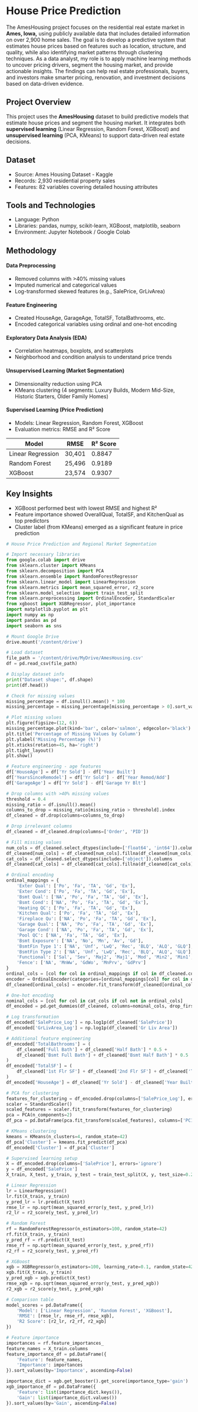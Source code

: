 # House Price Prediction
The AmesHousing project focuses on the residential real estate market in **Ames, Iowa,** using publicly available data that includes detailed information on over 2,900 home sales. The goal is to develop a predictive system that estimates house prices based on features such as location, structure, and quality, while also identifying market patterns through clustering techniques. As a data analyst, my role is to apply machine learning methods to uncover pricing drivers, segment the housing market, and provide actionable insights. The findings can help real estate professionals, buyers, and investors make smarter pricing, renovation, and investment decisions based on data-driven evidence.

## Project Overview
This project uses the **AmesHousing** dataset to build predictive models that estimate house prices and segment the housing market. It integrates both **supervised learning** (Linear Regression, Random Forest, XGBoost) and **unsupervised learning** (PCA, KMeans) to support data-driven real estate decisions.

## Dataset
- Source: Ames Housing Dataset - Kaggle
- Records: 2,930 residential property sales
- Features: 82 variables covering detailed housing attributes

## Tools and Technologies
- Language: Python
- Libraries: pandas, numpy, scikit-learn, XGBoost, matplotlib, seaborn
- Environment: Jupyter Notebook / Google Colab

## Methodology
#### Data Preprocessing
- Removed columns with >40% missing values
- Imputed numerical and categorical values
- Log-transformed skewed features (e.g., SalePrice, GrLivArea)

#### Feature Engineering
- Created HouseAge, GarageAge, TotalSF, TotalBathrooms, etc.
- Encoded categorical variables using ordinal and one-hot encoding

#### Exploratory Data Analysis (EDA)
-  Correlation heatmaps, boxplots, and scatterplots
-  Neighborhood and condition analysis to understand price trends

#### Unsupervised Learning (Market Segmentation)
-  Dimensionality reduction using PCA
-  KMeans clustering (4 segments: Luxury Builds, Modern Mid-Size, Historic Starters, Older Family Homes)

#### Supervised Learning (Price Prediction)
-  Models: Linear Regression, Random Forest, XGBoost
-  Evaluation metrics: RMSE and R² Score

| Model            | RMSE       | R² Score |
|------------------|------------|------------|
| Linear Regression | 30,401     | 0.8847     |
| Random Forest     | 25,496     | 0.9189     |
| XGBoost           | 23,574     | 0.9307     |

## Key Insights
-  XGBoost performed best with lowest RMSE and highest R²
-  Feature importance showed OverallQual, TotalSF, and KitchenQual as top predictors
-  Cluster label (from KMeans) emerged as a significant feature in price prediction

```python
# House Price Prediction and Regional Market Segmentation

# Import necessary libraries
from google.colab import drive
from sklearn.cluster import KMeans
from sklearn.decomposition import PCA
from sklearn.ensemble import RandomForestRegressor
from sklearn.linear_model import LinearRegression
from sklearn.metrics import mean_squared_error, r2_score
from sklearn.model_selection import train_test_split
from sklearn.preprocessing import OrdinalEncoder, StandardScaler
from xgboost import XGBRegressor, plot_importance
import matplotlib.pyplot as plt
import numpy as np
import pandas as pd
import seaborn as sns

# Mount Google Drive
drive.mount('/content/drive')

# Load dataset
file_path = '/content/drive/MyDrive/AmesHousing.csv'
df = pd.read_csv(file_path)

# Display dataset info
print("Dataset shape:", df.shape)
print(df.head())

# Check for missing values
missing_percentage = df.isnull().mean() * 100
missing_percentage = missing_percentage[missing_percentage > 0].sort_values(ascending=False)

# Plot missing values
plt.figure(figsize=(12, 6))
missing_percentage.plot(kind='bar', color='salmon', edgecolor='black')
plt.title('Percentage of Missing Values by Column')
plt.ylabel('Missing Percentage (%)')
plt.xticks(rotation=45, ha='right')
plt.tight_layout()
plt.show()

# Feature engineering - age features
df['HouseAge'] = df['Yr Sold'] - df['Year Built']
df['YearsSinceRemodel'] = df['Yr Sold'] - df['Year Remod/Add']
df['GarageAge'] = df['Yr Sold'] - df['Garage Yr Blt']

# Drop columns with >40% missing values
threshold = 0.4
missing_ratio = df.isnull().mean()
columns_to_drop = missing_ratio[missing_ratio > threshold].index
df_cleaned = df.drop(columns=columns_to_drop)

# Drop irrelevant columns
df_cleaned = df_cleaned.drop(columns=['Order', 'PID'])

# Fill missing values
num_cols = df_cleaned.select_dtypes(include=['float64', 'int64']).columns
df_cleaned[num_cols] = df_cleaned[num_cols].fillna(df_cleaned[num_cols].median())
cat_cols = df_cleaned.select_dtypes(include=['object']).columns
df_cleaned[cat_cols] = df_cleaned[cat_cols].fillna(df_cleaned[cat_cols].mode().iloc[0])

# Ordinal encoding
ordinal_mappings = {
    'Exter Qual': ['Po', 'Fa', 'TA', 'Gd', 'Ex'],
    'Exter Cond': ['Po', 'Fa', 'TA', 'Gd', 'Ex'],
    'Bsmt Qual': ['NA', 'Po', 'Fa', 'TA', 'Gd', 'Ex'],
    'Bsmt Cond': ['NA', 'Po', 'Fa', 'TA', 'Gd', 'Ex'],
    'Heating QC': ['Po', 'Fa', 'TA', 'Gd', 'Ex'],
    'Kitchen Qual': ['Po', 'Fa', 'TA', 'Gd', 'Ex'],
    'Fireplace Qu': ['NA', 'Po', 'Fa', 'TA', 'Gd', 'Ex'],
    'Garage Qual': ['NA', 'Po', 'Fa', 'TA', 'Gd', 'Ex'],
    'Garage Cond': ['NA', 'Po', 'Fa', 'TA', 'Gd', 'Ex'],
    'Pool QC': ['NA', 'Fa', 'TA', 'Gd', 'Ex'],
    'Bsmt Exposure': ['NA', 'No', 'Mn', 'Av', 'Gd'],
    'BsmtFin Type 1': ['NA', 'Unf', 'LwQ', 'Rec', 'BLQ', 'ALQ', 'GLQ'],
    'BsmtFin Type 2': ['NA', 'Unf', 'LwQ', 'Rec', 'BLQ', 'ALQ', 'GLQ'],
    'Functional': ['Sal', 'Sev', 'Maj2', 'Maj1', 'Mod', 'Min2', 'Min1', 'Typ'],
    'Fence': ['NA', 'MnWw', 'GdWo', 'MnPrv', 'GdPrv']
}
ordinal_cols = [col for col in ordinal_mappings if col in df_cleaned.columns]
encoder = OrdinalEncoder(categories=[ordinal_mappings[col] for col in ordinal_cols])
df_cleaned[ordinal_cols] = encoder.fit_transform(df_cleaned[ordinal_cols])

# One-hot encoding
nominal_cols = [col for col in cat_cols if col not in ordinal_cols]
df_encoded = pd.get_dummies(df_cleaned, columns=nominal_cols, drop_first=True)

# Log transformation
df_encoded['SalePrice_Log'] = np.log1p(df_cleaned['SalePrice'])
df_encoded['GrLivArea_Log'] = np.log1p(df_cleaned['Gr Liv Area'])

# Additional feature engineering
df_encoded['TotalBathrooms'] = (
    df_cleaned['Full Bath'] + df_cleaned['Half Bath'] * 0.5 +
    df_cleaned['Bsmt Full Bath'] + df_cleaned['Bsmt Half Bath'] * 0.5
)
df_encoded['TotalSF'] = (
    df_cleaned['1st Flr SF'] + df_cleaned['2nd Flr SF'] + df_cleaned['Total Bsmt SF']
)
df_encoded['HouseAge'] = df_cleaned['Yr Sold'] - df_cleaned['Year Built']

# PCA for clustering
features_for_clustering = df_encoded.drop(columns=['SalePrice_Log'], errors='ignore')
scaler = StandardScaler()
scaled_features = scaler.fit_transform(features_for_clustering)
pca = PCA(n_components=2)
df_pca = pd.DataFrame(pca.fit_transform(scaled_features), columns=['PC1', 'PC2'])

# KMeans clustering
kmeans = KMeans(n_clusters=4, random_state=42)
df_pca['Cluster'] = kmeans.fit_predict(df_pca)
df_encoded['Cluster'] = df_pca['Cluster']

# Supervised learning setup
X = df_encoded.drop(columns=['SalePrice'], errors='ignore')
y = df_encoded['SalePrice']
X_train, X_test, y_train, y_test = train_test_split(X, y, test_size=0.2, random_state=42)

# Linear Regression
lr = LinearRegression()
lr.fit(X_train, y_train)
y_pred_lr = lr.predict(X_test)
rmse_lr = np.sqrt(mean_squared_error(y_test, y_pred_lr))
r2_lr = r2_score(y_test, y_pred_lr)

# Random Forest
rf = RandomForestRegressor(n_estimators=100, random_state=42)
rf.fit(X_train, y_train)
y_pred_rf = rf.predict(X_test)
rmse_rf = np.sqrt(mean_squared_error(y_test, y_pred_rf))
r2_rf = r2_score(y_test, y_pred_rf)

# XGBoost
xgb = XGBRegressor(n_estimators=100, learning_rate=0.1, random_state=42)
xgb.fit(X_train, y_train)
y_pred_xgb = xgb.predict(X_test)
rmse_xgb = np.sqrt(mean_squared_error(y_test, y_pred_xgb))
r2_xgb = r2_score(y_test, y_pred_xgb)

# Comparison table
model_scores = pd.DataFrame({
    'Model': ['Linear Regression', 'Random Forest', 'XGBoost'],
    'RMSE': [rmse_lr, rmse_rf, rmse_xgb],
    'R2 Score': [r2_lr, r2_rf, r2_xgb]
})

# Feature importance
importances = rf.feature_importances_
feature_names = X_train.columns
feature_importance_df = pd.DataFrame({
    'Feature': feature_names,
    'Importance': importances
}).sort_values(by='Importance', ascending=False)

importance_dict = xgb.get_booster().get_score(importance_type='gain')
xgb_importance_df = pd.DataFrame({
    'Feature': list(importance_dict.keys()),
    'Gain': list(importance_dict.values())
}).sort_values(by='Gain', ascending=False)
